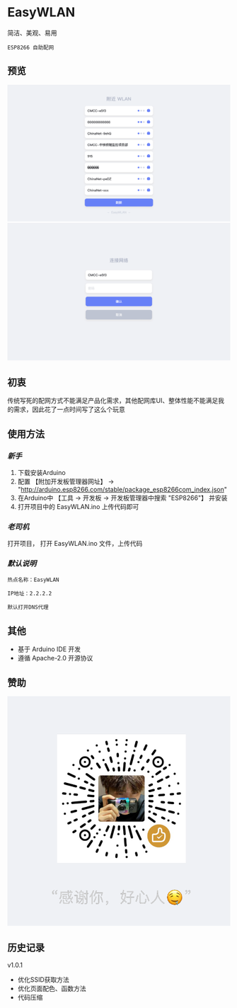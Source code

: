 # **EasyWLAN**

简洁、美观、易用  
  
`` ESP8266 自助配网 `` 
  
  
## 预览
![image](./README_IMG/img1.png)
![image](./README_IMG/img2.png)
  
  
## 初衷
传统写死的配网方式不能满足产品化需求，其他配网库UI、整体性能不能满足我的需求，因此花了一点时间写了这么个玩意

  
## 使用方法
### *新手*
1. 下载安装Arduino
2. 配置 【附加开发板管理器网址】 → "http://arduino.esp8266.com/stable/package_esp8266com_index.json"
3. 在Arduino中 【工具 → 开发板 → 开发板管理器中搜索 "ESP8266"】 并安装
4. 打开项目中的 EasyWLAN.ino 上传代码即可

### *老司机*
打开项目， 打开 EasyWLAN.ino 文件，上传代码

### *默认说明*
`` 热点名称：EasyWLAN ``  
  
`` IP地址：2.2.2.2 ``  
  
`` 默认打开DNS代理 ``  
  
  
## 其他
* 基于 Arduino IDE 开发
* 遵循 Apache-2.0 开源协议
  
  
## 赞助
![image](./README_IMG/img3.png)


## 历史记录
v1.0.1
* 优化SSID获取方法
* 优化页面配色、函数方法
* 代码压缩